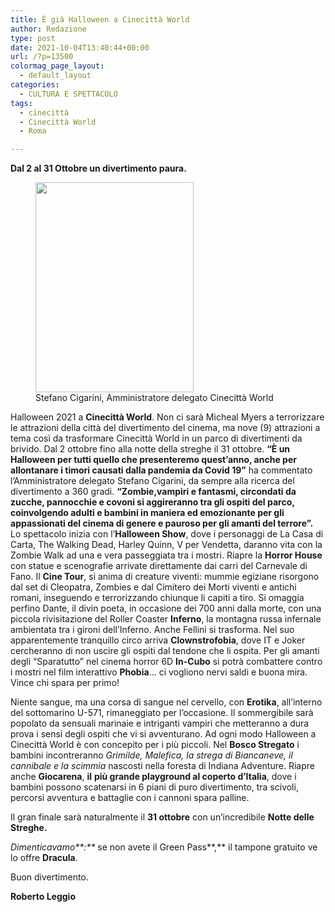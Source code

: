 ```yaml
---
title: È già Halloween a Cinecittà World
author: Redazione
type: post
date: 2021-10-04T13:40:44+00:00
url: /?p=13500
colormag_page_layout:
  - default_layout
categories:
  - CULTURA E SPETTACOLO
tags:
  - cinecittà
  - Cinecittà World
  - Roma

---
```

**Dal 2 al 31 Ottobre un divertimento paura.**

<div class="wp-block-image">
  <figure class="alignleft size-large is-resized"><img decoding="async" loading="lazy" src="https://progressonline.it/wp-content/uploads/2021/10/cigarini.jpg" alt="" class="wp-image-13501" width="253" height="336" /><figcaption> Stefano Cigarini, Amministratore delegato Cinecittà World</figcaption></figure>
</div>

Halloween 2021 a **Cinecittà World**. Non ci sarà Micheal Myers a terrorizzare le attrazioni della città del divertimento del cinema, ma nove (9) attrazioni a tema così da trasformare Cinecittà World in un parco di divertimenti da brivido. Dal 2 ottobre fino alla notte della streghe il 31 ottobre. **“È un Halloween per tutti quello che presenteremo quest’anno, anche per allontanare i timori causati dalla pandemia da Covid 19”** ha commentato l’Amministratore delegato Stefano Cigarini, da sempre alla ricerca del divertimento a 360 gradi. **“Zombie,vampiri e fantasmi, circondati da zucche, pannocchie e covoni si aggireranno tra gli ospiti del parco, coinvolgendo adulti e bambini in maniera ed emozionante per gli appassionati del cinema di genere e pauroso per gli amanti del terrore”.** Lo spettacolo inizia con l’**Halloween Show**, dove i personaggi de La Casa di Carta, The Walking Dead, Harley Quinn, V per Vendetta, daranno vita con la Zombie Walk ad una e vera passeggiata tra i mostri. Riapre la **Horror House** con statue e scenografie arrivate direttamente dai carri del Carnevale di Fano. Il **Cine Tour**, si anima di creature viventi: mummie egiziane risorgono dal set di Cleopatra, Zombies e dal Cimitero dei Morti viventi e antichi romani, inseguendo e terrorizzando chiunque li capiti a tiro. Si omaggia perfino Dante, il divin poeta, in occasione dei 700 anni dalla morte, con una piccola rivisitazione del Roller Coaster **Inferno**, la montagna russa infernale ambientata tra i gironi dell’Inferno. Anche Fellini si trasforma. Nel suo apparentemente tranquillo circo arriva **Clownstrofobia**, dove IT e Joker cercheranno di non uscire gli ospiti dal tendone che li ospita. Per gli amanti degli “Sparatutto” nel cinema horror 6D **In-Cubo** si potrà combattere contro i mostri nel film interattivo **Phobia**… ci vogliono nervi saldi e buona mira. Vince chi spara per primo!

Niente sangue, ma una corsa di sangue nel cervello, con **Erotika**, all’interno del sottomarino U-571, rimaneggiato per l’occasione. Il sommergibile sarà popolato da sensuali marinaie e intriganti vampiri che metteranno a dura prova i sensi degli ospiti che vi si avventurano. Ad ogni modo Halloween a Cinecittà World è con concepito per i più piccoli. Nel **Bosco Stregato** i bambini incontreranno _Grimilde, Malefica, la strega di Biancaneve, il cannibale e la scimmia_ nascosti nella foresta di Indiana Adventure. Riapre anche **Giocarena**, **il** **più grande playground al coperto d’Italia**, dove i bambini possono scatenarsi in 6 piani di puro divertimento, tra scivoli, percorsi avventura e battaglie con i cannoni spara palline.

Il gran finale sarà naturalmente il **31 ottobre** con un&#8217;incredibile **Notte delle Streghe.** 

_Dimenticavamo**:**_ se non avete il Green Pass**,** il tampone gratuito ve lo offre **Dracula**.

Buon divertimento.

**Roberto Leggio**